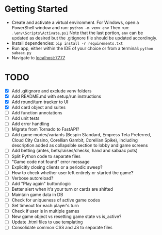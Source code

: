 # Getting Started
- Create and activate a virtual environment. For Windows, open a PowerShell window and run:
`python -m venv env`
Then run:
`.\env\Scripts\Activate.ps1`
Note that the last portion, `env` can be updated as desired but the .gitignore file should be updated accordingly.
- Install dependencies:
`pip install -r requirements.txt`
- Run app, either within the IDE of your choice or from a terminal:
`python sabaac.py`
- Navigate to <localhost:7777>

# TODO
- [x] Add .gitignore and exclude venv folders
- [x] Add README.md with setup/run instructions
- [x] Add round/turn tracker to UI
- [x] Add card object and suites
- [ ] Add function annotations
- [ ] Add unit tests
- [ ] Add error handling
- [ ] Migrate from Tornado to FastAPI?
- [ ] Add game modes/variants (Bespin Standard, Empress Teta Preferred, Cloud City Casino, Corellian Gambit, Corellian Spike), including description added as collapsible section to lobby and game screens
- [ ] Add betting (antes, bets/raises/checks, hand and sabaac pots)
- [ ] Split Python code to separate files
- [ ] "Game code not found" error message
- [ ] Explicitly closing clients or a periodic sweep?
- [ ] How to check whether user left entirely or started the game?
- [ ] Verbose autoreload?
- [ ] Add "Play again" button/logic
- [ ] Better alert when it's your turn or cards are shifted
- [ ] Maintain game data in DB
- [ ] Check for uniqueness of active game codes
- [ ] Set timeout for each player's turn
- [ ] Check if user is in multiple games
- [ ] New game object vs resetting game state vs is_active?
- [ ] Update .html files to use templating
- [ ] Consolidate common CSS and JS to separate files
